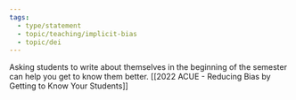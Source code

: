 ```yaml
---
tags: 
  - type/statement
  - topic/teaching/implicit-bias
  - topic/dei
---
```

Asking students to write about themselves in the beginning of the semester can help you get to know them better.  [[2022 ACUE - Reducing Bias by Getting to Know Your Students]]